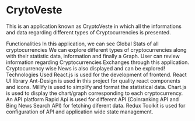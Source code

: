 # CrytoVeste
This is an application known as CryptoVeste in which all the informations and data regarding different types of Cryptocurrencies is presented.

Functionalities
In this application, we can see Global Stats of all cryptocurrencies
We can explore different types of cryptocurrencies along with their statistic data, information and finally a Graph.
User can review information regarding Cryptocurrencies Exchanges through this application.
Cryptocurrency wise News is also displayed and can be explored!
Technologies Used
React.js is used for the development of frontend.
React UI library Ant-Design is used in this project for quality react components and icons.
Millify is used to simplify and format the statistical data.
Chart.js is used to display the chart/graph corresponding to each cryptocurrency.
An API platform Rapid Api is used for different API (Coinranking API and Bing News Search API) for fetching diferent data.
Redux Toolkit is used for configuration of API and application wide state management.
